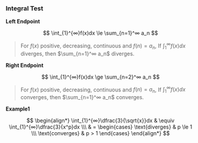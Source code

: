 ### Integral Test

**Left Endpoint**

$$
    \int_{1}^{∞}f(x)dx \le \sum_{n=1}^∞ a_n
$$

> For $f(x)$ positive, decreasing, continuous and $f(n) = a_n$,
> If $\int_{1}^{∞}f(x)dx$ diverges, then $\sum_{n=1}^∞ a_n$ diverges.

**Right Endpoint**

$$
    \int_{1}^{∞}f(x)dx \ge \sum_{n=2}^∞ a_n
$$

> For $f(x)$ positive, decreasing, continuous and $f(n) = a_n$,
> If $\int_{1}^{∞}f(x)dx$ converges, then $\sum_{n=1}^∞ a_n$ converges.

**Example1**

$$
    \begin{align*}
    \int_{1}^{∞}\dfrac{3}{\sqrt{x}}dx & \equiv \int_{1}^{∞}\dfrac{3}{x^p}dx \\\ & = \begin{cases} \text{diverges} & p \le 1 \\\ \text{converges} & p > 1 \end{cases}
    \end{align*}
$$

